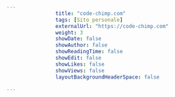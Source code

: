 ---
                title: "code-chimp.com"
                tags: [Sito personale]
                externalUrl: "https://code-chimp.com"
                weight: 3
                showDate: false
                showAuthor: false
                showReadingTime: false
                showEdit: false
                showLikes: false
                showViews: false
                layoutBackgroundHeaderSpace: false
                ---

